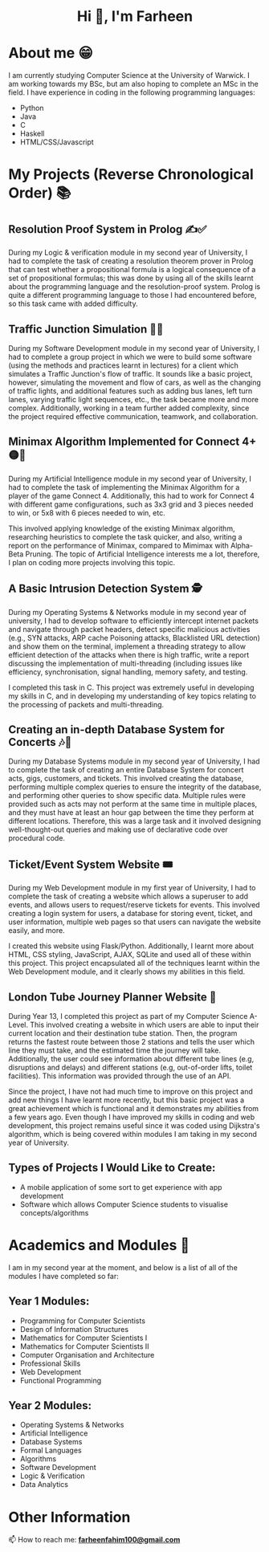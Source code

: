 <h1 align="center">Hi 👋, I'm Farheen</h1>

# About me 😁

I am currently studying Computer Science at the University of Warwick. I am working towards my BSc, but am also hoping to complete an MSc in the field. I have experience in coding in the following programming languages:

- Python
- Java
- C
- Haskell
- HTML/CSS/Javascript


# My Projects (Reverse Chronological Order) 📚

## Resolution Proof System in Prolog ✍️✅

During my Logic & verification module in my second year of University, I had to complete the task of creating a resolution theorem prover in Prolog that can test whether a propositional formula is a logical consequence of a set of propositional formulas; this was done by using all of the skills learnt about the programming language and the resolution-proof system. Prolog is quite a different programming language to those I had encountered before, so this task came with added difficulty. 

## Traffic Junction Simulation 🚦🚗

During my Software Development module in my second year of University, I had to complete a group project in which we were to build some software (using the methods and practices learnt in lectures) for a client which simulates a Traffic Junction's flow of traffic. It sounds like a basic project, however, simulating the movement and flow of cars, as well as the changing of traffic lights, and additional features such as adding bus lanes, left turn lanes, varying traffic light sequences, etc., the task became more and more complex. Additionally, working in a team further added complexity, since the project required effective communication, teamwork, and collaboration.

## Minimax Algorithm Implemented for Connect 4+ 🟡🔴

During my Artificial Intelligence module in my second year of University, I had to complete the task of implementing the Minimax Algorithm for a player of the game Connect 4. Additionally, this had to work for Connect 4 with different game configurations, such as 3x3 grid and 3 pieces needed to win, or 5x8 with 6 pieces needed to win, etc. 

This involved applying knowledge of the existing Minimax algorithm, researching heuristics to complete the task quicker, and also, writing a report on the performance of Minimax, compared to Mimimax with Alpha-Beta Pruning. The topic of Artificial Intelligence interests me a lot, therefore, I plan on coding more projects involving this topic.

## A Basic Intrusion Detection System 🕵️

During my Operating Systems & Networks module in my second year of university, I had to develop software to efficiently intercept internet packets and navigate through packet headers, detect specific malicious activities (e.g., SYN attacks, ARP cache Poisoning attacks, Blacklisted URL detection) and show them on the terminal, implement a threading strategy to allow efficient detection of the attacks when there is high traffic, write a report discussing the implementation of multi-threading (including issues like efficiency, synchronisation, signal handling, memory safety, and testing.

I completed this task in C. This project was extremely useful in developing my skills in C, and in developing my understanding of key topics relating to the processing of packets and multi-threading. 

## Creating an in-depth Database System for Concerts 🎶🎫

During my Database Systems module in my second year of University, I had to complete the task of creating an entire Database System for concert acts, gigs, customers, and tickets. This involved creating the database, performing multiple complex queries to ensure the integrity of the database, and performing other queries to show specific data. Multiple rules were provided such as acts may not perform at the same time in multiple places, and they must have at least an hour gap between the time they perform at different locations. Therefore, this was a large task and it involved designing well-thought-out queries and making use of declarative code over procedural code.


## Ticket/Event System Website 🎟️

During my Web Development module in my first year of University, I had to complete the task of creating a website which allows a superuser to add events, and allows users to request/reserve tickets for events. This involved creating a login system for users, a database for storing event, ticket, and user information, multiple web pages so that users can navigate the website easily, and more. 

I created this website using Flask/Python. Additionally, I learnt more about HTML, CSS styling, JavaScript, AJAX, SQLite and used all of these within this project. This project encapsulated all of the techniques learnt within the Web Development module, and it clearly shows my abilities in this field.


## London Tube Journey Planner Website 🚊

During Year 13, I completed this project as part of my Computer Science A-Level. This involved creating a website in which users are able to input their current location and their destination tube station. Then, the program returns the fastest route between those 2 stations and tells the user which line they must take, and the estimated time the journey will take. Additionally, the user could see information about different tube lines (e.g, disruptions and delays) and different stations (e.g, out-of-order lifts, toilet facilities). This information was provided through the use of an API. 

Since the project, I have not had much time to improve on this project and add new things I have learnt more recently, but this basic project was a great achievement which is functional and it demonstrates my abilities from a few years ago. Even though I have improved my skills in coding and web development, this project remains useful since it was coded using Dijkstra's algorithm, which is being covered within modules I am taking in my second year of University.

## Types of Projects I Would Like to Create:

- A mobile application of some sort to get experience with app development
- Software which allows Computer Science students to visualise concepts/algorithms

# Academics and Modules 📓

I am in my second year at the moment, and below is a list of all of the modules I have completed so far:

## Year 1 Modules:

- Programming for Computer Scientists
- Design of Information Structures
- Mathematics for Computer Scientists I
- Mathematics for Computer Scientists II
- Computer Organisation and Architecture
- Professional Skills
- Web Development
- Functional Programming

## Year 2 Modules:

- Operating Systems & Networks
- Artificial Intelligence
- Database Systems
- Formal Languages
- Algorithms
- Software Development
- Logic & Verification
- Data Analytics


# Other Information

📫 How to reach me: **farheenfahim100@gmail.com**






